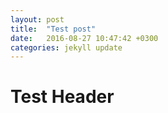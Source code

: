 ```yaml
---
layout: post
title:  "Test post"
date:   2016-08-27 10:47:42 +0300
categories: jekyll update
---
```


Test Header
===========

